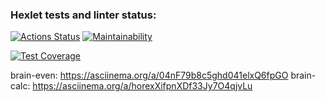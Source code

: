 ### Hexlet tests and linter status:
[![Actions Status](https://github.com/volkoluck74/frontend-project-44/actions/workflows/hexlet-check.yml/badge.svg)](https://github.com/volkoluck74/frontend-project-44/actions)
[![Maintainability](https://api.codeclimate.com/v1/badges/90951524e338cb9fe662/maintainability)](https://codeclimate.com/github/volkoluck74/frontend-project-44/maintainability)

[![Test Coverage](https://api.codeclimate.com/v1/badges/90951524e338cb9fe662/test_coverage)](https://codeclimate.com/github/volkoluck74/frontend-project-44/test_coverage)

brain-even:  https://asciinema.org/a/04nF79b8c5ghd041elxQ6fpGO
brain-calc: https://asciinema.org/a/horexXifpnXDf33Jy7O4qjvLu
